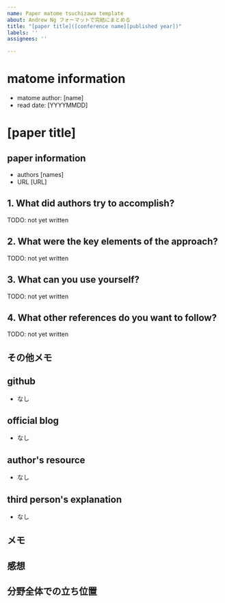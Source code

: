 ```yaml
---
name: Paper matome tsuchizawa template
about: Andrew Ng フォーマットで完結にまとめる
title: "[paper title]([conference name][published year])"
labels: ''
assignees: ''

---
```


# matome information
- matome author: [name]
- read date: [YYYYMMDD]

# [paper title]
## paper information
- authors
[names]
- URL
[URL]

## 1. What did authors try to accomplish?

TODO: not yet written

## 2. What were the key elements of the approach?

TODO: not yet written

## 3. What can you use yourself?

TODO: not yet written

## 4. What other references do you want to follow?

TODO: not yet written

## その他メモ
## github
- なし

## official blog
- なし

## author's resource
- なし

## third person's explanation
- なし

## メモ

## 感想

## 分野全体での立ち位置
